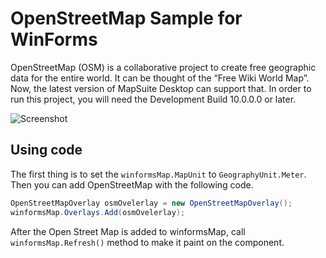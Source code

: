 # OpenStreetMap Sample for WinForms
OpenStreetMap (OSM) is a collaborative project to create free geographic data for the entire world. It can be thought of the “Free Wiki World Map”. Now, the latest version of MapSuite Desktop can support that. In order to run this project, you will need the Development Build 10.0.0.0 or later.

![Screenshot](https://raw.githubusercontent.com/howardchn/Sample-OpenStreetMap-WLM/master/OpenStreetMap/Resources/Screenshot.jpg)

## Using code
The first thing is to set the `winformsMap.MapUnit` to `GeographyUnit.Meter`. Then you can add OpenStreetMap with the following code. 
```csharp
OpenStreetMapOverlay osmOvelerlay = new OpenStreetMapOverlay();
winformsMap.Overlays.Add(osmOvelerlay);
```

After the Open Street Map is added to winformsMap, call `winformsMap.Refresh()` method to make it paint on the component.

